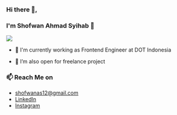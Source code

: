 ### Hi there 👋, 
### I'm Shofwan Ahmad Syihab 🔱
![](https://komarev.com/ghpvc/?username=softone-as)


* 💼 I'm currently working as Frontend Engineer at DOT Indonesia

* 📄 I’m also open for freelance project


### 📫 Reach Me on
* [shofwanas12@gmail.com](mailto:shofwanas12@gmail.com) 
* [LinkedIn](https://www.linkedin.com/in/shofwanasy/)
* [Instagram](https://www.instagram.com/shofwanasy/) 

<!--
**softone-as/softone-as** is a ✨ _special_ ✨ repository because its `README.md` (this file) appears on your GitHub profile.

Here are some ideas to get you started:

- 🔭 I’m currently working on ...
- 🌱 I’m currently learning ...
- 👯 I’m looking to collaborate on ...
- 🤔 I’m looking for help with ...
- 💬 Ask me about ...
- 📫 How to reach me: ...
- 😄 Pronouns: ...
- ⚡ Fun fact: ...
-->
